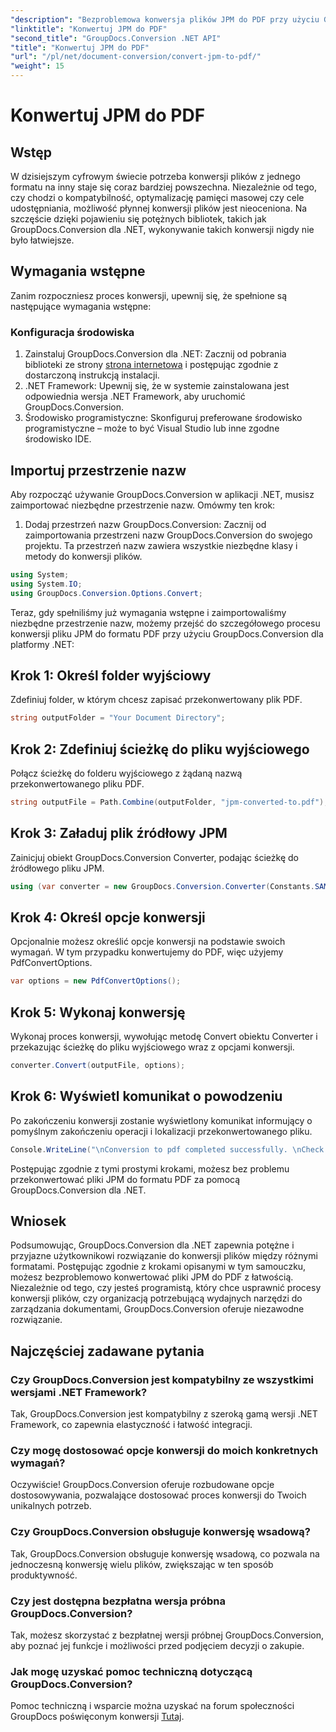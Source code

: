 ```yaml
---
"description": "Bezproblemowa konwersja plików JPM do PDF przy użyciu GroupDocs.Conversion dla .NET. Usprawnij proces konwersji plików."
"linktitle": "Konwertuj JPM do PDF"
"second_title": "GroupDocs.Conversion .NET API"
"title": "Konwertuj JPM do PDF"
"url": "/pl/net/document-conversion/convert-jpm-to-pdf/"
"weight": 15
---
```


# Konwertuj JPM do PDF

## Wstęp
W dzisiejszym cyfrowym świecie potrzeba konwersji plików z jednego formatu na inny staje się coraz bardziej powszechna. Niezależnie od tego, czy chodzi o kompatybilność, optymalizację pamięci masowej czy cele udostępniania, możliwość płynnej konwersji plików jest nieoceniona. Na szczęście dzięki pojawieniu się potężnych bibliotek, takich jak GroupDocs.Conversion dla .NET, wykonywanie takich konwersji nigdy nie było łatwiejsze.
## Wymagania wstępne
Zanim rozpoczniesz proces konwersji, upewnij się, że spełnione są następujące wymagania wstępne:
### Konfiguracja środowiska
1. Zainstaluj GroupDocs.Conversion dla .NET: Zacznij od pobrania biblioteki ze strony [strona internetowa](https://releases.groupdocs.com/conversion/net/) i postępując zgodnie z dostarczoną instrukcją instalacji.
2. .NET Framework: Upewnij się, że w systemie zainstalowana jest odpowiednia wersja .NET Framework, aby uruchomić GroupDocs.Conversion.
3. Środowisko programistyczne: Skonfiguruj preferowane środowisko programistyczne – może to być Visual Studio lub inne zgodne środowisko IDE.

## Importuj przestrzenie nazw
Aby rozpocząć używanie GroupDocs.Conversion w aplikacji .NET, musisz zaimportować niezbędne przestrzenie nazw. Omówmy ten krok:

1. Dodaj przestrzeń nazw GroupDocs.Conversion: Zacznij od zaimportowania przestrzeni nazw GroupDocs.Conversion do swojego projektu. Ta przestrzeń nazw zawiera wszystkie niezbędne klasy i metody do konwersji plików.
```csharp
using System;
using System.IO;
using GroupDocs.Conversion.Options.Convert;
```

Teraz, gdy spełniliśmy już wymagania wstępne i zaimportowaliśmy niezbędne przestrzenie nazw, możemy przejść do szczegółowego procesu konwersji pliku JPM do formatu PDF przy użyciu GroupDocs.Conversion dla platformy .NET:

## Krok 1: Określ folder wyjściowy
Zdefiniuj folder, w którym chcesz zapisać przekonwertowany plik PDF.
```csharp
string outputFolder = "Your Document Directory";
```
## Krok 2: Zdefiniuj ścieżkę do pliku wyjściowego
Połącz ścieżkę do folderu wyjściowego z żądaną nazwą przekonwertowanego pliku PDF.
```csharp
string outputFile = Path.Combine(outputFolder, "jpm-converted-to.pdf");
```
## Krok 3: Załaduj plik źródłowy JPM
Zainicjuj obiekt GroupDocs.Conversion Converter, podając ścieżkę do źródłowego pliku JPM.
```csharp
using (var converter = new GroupDocs.Conversion.Converter(Constants.SAMPLE_JPM))
```
## Krok 4: Określ opcje konwersji
Opcjonalnie możesz określić opcje konwersji na podstawie swoich wymagań. W tym przypadku konwertujemy do PDF, więc użyjemy PdfConvertOptions.
```csharp
var options = new PdfConvertOptions();
```
## Krok 5: Wykonaj konwersję
Wykonaj proces konwersji, wywołując metodę Convert obiektu Converter i przekazując ścieżkę do pliku wyjściowego wraz z opcjami konwersji.
```csharp
converter.Convert(outputFile, options);
```
## Krok 6: Wyświetl komunikat o powodzeniu
Po zakończeniu konwersji zostanie wyświetlony komunikat informujący o pomyślnym zakończeniu operacji i lokalizacji przekonwertowanego pliku.
```csharp
Console.WriteLine("\nConversion to pdf completed successfully. \nCheck output in {0}", outputFolder);
```
Postępując zgodnie z tymi prostymi krokami, możesz bez problemu przekonwertować pliki JPM do formatu PDF za pomocą GroupDocs.Conversion dla .NET.

## Wniosek
Podsumowując, GroupDocs.Conversion dla .NET zapewnia potężne i przyjazne użytkownikowi rozwiązanie do konwersji plików między różnymi formatami. Postępując zgodnie z krokami opisanymi w tym samouczku, możesz bezproblemowo konwertować pliki JPM do PDF z łatwością. Niezależnie od tego, czy jesteś programistą, który chce usprawnić procesy konwersji plików, czy organizacją potrzebującą wydajnych narzędzi do zarządzania dokumentami, GroupDocs.Conversion oferuje niezawodne rozwiązanie.
## Najczęściej zadawane pytania
### Czy GroupDocs.Conversion jest kompatybilny ze wszystkimi wersjami .NET Framework?
Tak, GroupDocs.Conversion jest kompatybilny z szeroką gamą wersji .NET Framework, co zapewnia elastyczność i łatwość integracji.
### Czy mogę dostosować opcje konwersji do moich konkretnych wymagań?
Oczywiście! GroupDocs.Conversion oferuje rozbudowane opcje dostosowywania, pozwalające dostosować proces konwersji do Twoich unikalnych potrzeb.
### Czy GroupDocs.Conversion obsługuje konwersję wsadową?
Tak, GroupDocs.Conversion obsługuje konwersję wsadową, co pozwala na jednoczesną konwersję wielu plików, zwiększając w ten sposób produktywność.
### Czy jest dostępna bezpłatna wersja próbna GroupDocs.Conversion?
Tak, możesz skorzystać z bezpłatnej wersji próbnej GroupDocs.Conversion, aby poznać jej funkcje i możliwości przed podjęciem decyzji o zakupie.
### Jak mogę uzyskać pomoc techniczną dotyczącą GroupDocs.Conversion?
Pomoc techniczną i wsparcie można uzyskać na forum społeczności GroupDocs poświęconym konwersji [Tutaj](https://forum.groupdocs.com/c/conversion/11).